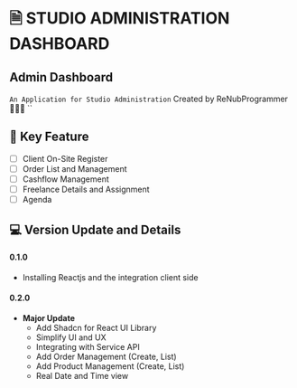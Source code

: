 # 🗎 STUDIO ADMINISTRATION DASHBOARD

## Admin Dashboard
``
An Application for Studio Administration
``
Created by ReNubProgrammer 👨🏻‍💻
``

## 🗼 Key Feature
* [ ] Client On-Site Register
* [ ] Order List and Management
* [ ] Cashflow Management
* [ ] Freelance Details and Assignment
* [ ] Agenda

## 💻 Version Update and Details
#### 0.1.0
  * Installing Reactjs and the integration client side

#### 0.2.0
  * **Major Update**
    * Add Shadcn for React UI Library
    * Simplify UI and UX
    * Integrating with Service API
    * Add Order Management (Create, List) 
    * Add Product Management (Create, List)
    * Real Date and Time view

